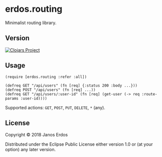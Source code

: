# erdos.routing

Minimalist routing library.

## Version

[![Clojars Project](https://img.shields.io/clojars/v/io.github.erdos/routing.svg)](https://clojars.org/io.github.erdos/routing)

## Usage

```
(require [erdos.routing :refer :all])

(defreq GET "/api/users" (fn [req] {:status 200 :body ...}))
(defreq POST "/api/users" (fn [req] ...))
(defreq GET "/api/users/:user-id" (fn [req] (get-user (-> req :route-params :user-id))))

```

Supported actions: `GET`, `POST`, `PUT`, `DELETE`, `*` (any).

## License

Copyright © 2018 Janos Erdos

Distributed under the Eclipse Public License either version 1.0 or (at
your option) any later version.

